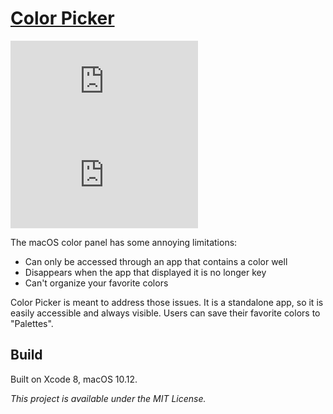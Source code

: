# [Color Picker](https://gofake1.net/projects/color_picker.html)

![Color Picker screenshot](https://gofake1.net/images/color_picker_1.html)
![Palettes screenshot](https://gofake1.net/images/color_picker_2.html)

The macOS color panel has some annoying limitations:
* Can only be accessed through an app that contains a color well
* Disappears when the app that displayed it is no longer key
* Can't organize your favorite colors

Color Picker is meant to address those issues. It is a standalone app, so it is easily accessible and always visible. Users can save their favorite colors to "Palettes".

## Build

Built on Xcode 8, macOS 10.12.

*This project is available under the MIT License.*

